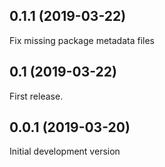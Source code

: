 ## 0.1.1 (2019-03-22)

Fix missing package metadata files

## 0.1 (2019-03-22)

First release.

## 0.0.1 (2019-03-20)

Initial development version
